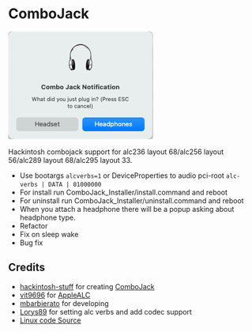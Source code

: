 # ComboJack

![screen](./ComboJack_Installer/Screenshot.png)

Hackintosh combojack support for alc236 layout 68/alc256 layout 56/alc289 layout 68/alc295 layout 33.

-  Use bootargs `alcverbs=1` or DeviceProperties to audio pci-root `alc-verbs | DATA | 01000000`
-  For install run ComboJack_Installer/install.command and reboot
-  For uninstall run ComboJack_Installer/uninstall.command and reboot
-  When you attach a headphone there will be a popup asking about headphone type.
-  Refactor
-  Fix on sleep wake
-  Bug fix

Credits
-----

- [hackintosh-stuff](https://github.com/hackintosh-stuff) for creating [ComboJack](https://github.com/hackintosh-stuff/ComboJack)
- [vit9696](https://github.com/vit9696) for [AppleALC](https://github.com/acidanthera/AppleALC)
- [mbarbierato](https://github.com/mbarbierato) for developing
- [Lorys89](https://github.com/Lorys89) for setting alc verbs and add codec support
- [Linux code Source](https://github.com/torvalds/linux/blob/master/sound/pci/hda/patch_realtek.c)
